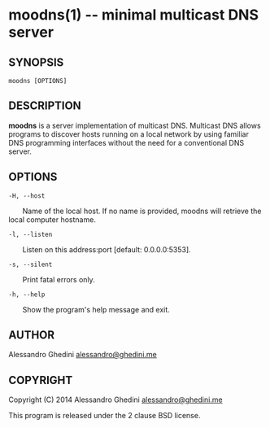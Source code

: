 moodns(1) -- minimal multicast DNS server
=========================================

## SYNOPSIS

`moodns [OPTIONS]`

## DESCRIPTION

**moodns** is a server implementation of multicast DNS. Multicast DNS allows
programs to discover hosts running on a local network by using familiar DNS
programming interfaces without the need for a conventional DNS server.

## OPTIONS ##
`-H, --host`

&nbsp;&nbsp;&nbsp;&nbsp;&nbsp;&nbsp;
Name of the local host. If no name is provided, moodns will retrieve the local
computer hostname.

`-l, --listen`

&nbsp;&nbsp;&nbsp;&nbsp;&nbsp;&nbsp;
Listen on this address:port [default: 0.0.0.0:5353].

`-s, --silent`

&nbsp;&nbsp;&nbsp;&nbsp;&nbsp;&nbsp;
Print fatal errors only.

`-h, --help`

&nbsp;&nbsp;&nbsp;&nbsp;&nbsp;&nbsp;
Show the program's help message and exit.

## AUTHOR ##

Alessandro Ghedini <alessandro@ghedini.me>

## COPYRIGHT ##

Copyright (C) 2014 Alessandro Ghedini <alessandro@ghedini.me>

This program is released under the 2 clause BSD license.
